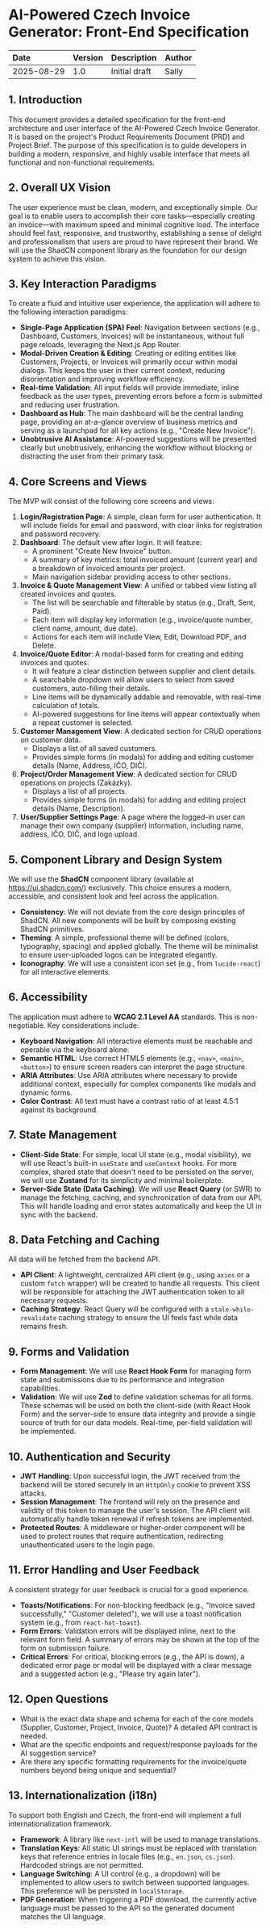 # AI-Powered Czech Invoice Generator: Front-End Specification

| Date       | Version | Description                | Author |
| :--------- | :------ | :------------------------- | :----- |
| 2025-08-29 | 1.0     | Initial draft              | Sally  |

## 1. Introduction

This document provides a detailed specification for the front-end architecture and user interface of the AI-Powered Czech Invoice Generator. It is based on the project's Product Requirements Document (PRD) and Project Brief. The purpose of this specification is to guide developers in building a modern, responsive, and highly usable interface that meets all functional and non-functional requirements.

## 2. Overall UX Vision

The user experience must be clean, modern, and exceptionally simple. Our goal is to enable users to accomplish their core tasks—especially creating an invoice—with maximum speed and minimal cognitive load. The interface should feel fast, responsive, and trustworthy, establishing a sense of delight and professionalism that users are proud to have represent their brand. We will use the ShadCN component library as the foundation for our design system to achieve this vision.

## 3. Key Interaction Paradigms

To create a fluid and intuitive user experience, the application will adhere to the following interaction paradigms:

*   **Single-Page Application (SPA) Feel**: Navigation between sections (e.g., Dashboard, Customers, Invoices) will be instantaneous, without full page reloads, leveraging the Next.js App Router.
*   **Modal-Driven Creation & Editing**: Creating or editing entities like Customers, Projects, or Invoices will primarily occur within modal dialogs. This keeps the user in their current context, reducing disorientation and improving workflow efficiency.
*   **Real-time Validation**: All input fields will provide immediate, inline feedback as the user types, preventing errors before a form is submitted and reducing user frustration.
*   **Dashboard as Hub**: The main dashboard will be the central landing page, providing an at-a-glance overview of business metrics and serving as a launchpad for all key actions (e.g., "Create New Invoice").
*   **Unobtrusive AI Assistance**: AI-powered suggestions will be presented clearly but unobtrusively, enhancing the workflow without blocking or distracting the user from their primary task.

## 4. Core Screens and Views

The MVP will consist of the following core screens and views:

1.  **Login/Registration Page**: A simple, clean form for user authentication. It will include fields for email and password, with clear links for registration and password recovery.
2.  **Dashboard**: The default view after login. It will feature:
    *   A prominent "Create New Invoice" button.
    *   A summary of key metrics: total invoiced amount (current year) and a breakdown of invoiced amounts per project.
    *   Main navigation sidebar providing access to other sections.
3.  **Invoice & Quote Management View**: A unified or tabbed view listing all created invoices and quotes.
    *   The list will be searchable and filterable by status (e.g., Draft, Sent, Paid).
    *   Each item will display key information (e.g., invoice/quote number, client name, amount, due date).
    *   Actions for each item will include View, Edit, Download PDF, and Delete.
4.  **Invoice/Quote Editor**: A modal-based form for creating and editing invoices and quotes.
    *   It will feature a clear distinction between supplier and client details.
    *   A searchable dropdown will allow users to select from saved customers, auto-filling their details.
    *   Line items will be dynamically addable and removable, with real-time calculation of totals.
    *   AI-powered suggestions for line items will appear contextually when a repeat customer is selected.
5.  **Customer Management View**: A dedicated section for CRUD operations on customer data.
    *   Displays a list of all saved customers.
    *   Provides simple forms (in modals) for adding and editing customer details (Name, Address, IČO, DIČ).
6.  **Project/Order Management View**: A dedicated section for CRUD operations on projects (Zakázky).
    *   Displays a list of all projects.
    *   Provides simple forms (in modals) for adding and editing project details (Name, Description).
7.  **User/Supplier Settings Page**: A page where the logged-in user can manage their own company (supplier) information, including name, address, IČO, DIČ, and logo upload.

## 5. Component Library and Design System

We will use the **ShadCN** component library (available at https://ui.shadcn.com/) exclusively. This choice ensures a modern, accessible, and consistent look and feel across the application.

*   **Consistency**: We will not deviate from the core design principles of ShadCN. All new components will be built by composing existing ShadCN primitives.
*   **Theming**: A simple, professional theme will be defined (colors, typography, spacing) and applied globally. The theme will be minimalist to ensure user-uploaded logos can be integrated elegantly.
*   **Iconography**: We will use a consistent icon set (e.g., from `lucide-react`) for all interactive elements.

## 6. Accessibility

The application must adhere to **WCAG 2.1 Level AA** standards. This is non-negotiable. Key considerations include:

*   **Keyboard Navigation**: All interactive elements must be reachable and operable via the keyboard alone.
*   **Semantic HTML**: Use correct HTML5 elements (e.g., `<nav>`, `<main>`, `<button>`) to ensure screen readers can interpret the page structure.
*   **ARIA Attributes**: Use ARIA attributes where necessary to provide additional context, especially for complex components like modals and dynamic forms.
*   **Color Contrast**: All text must have a contrast ratio of at least 4.5:1 against its background.

## 7. State Management

*   **Client-Side State**: For simple, local UI state (e.g., modal visibility), we will use React's built-in `useState` and `useContext` hooks. For more complex, shared state that doesn't need to be persisted on the server, we will use **Zustand** for its simplicity and minimal boilerplate.
*   **Server-Side State (Data Caching)**: We will use **React Query** (or SWR) to manage the fetching, caching, and synchronization of data from our API. This will handle loading and error states automatically and keep the UI in sync with the backend.

## 8. Data Fetching and Caching

All data will be fetched from the backend API.

*   **API Client**: A lightweight, centralized API client (e.g., using `axios` or a custom `fetch` wrapper) will be created to handle all requests. This client will be responsible for attaching the JWT authentication token to all necessary requests.
*   **Caching Strategy**: React Query will be configured with a `stale-while-revalidate` caching strategy to ensure the UI feels fast while data remains fresh.

## 9. Forms and Validation

*   **Form Management**: We will use **React Hook Form** for managing form state and submissions due to its performance and integration capabilities.
*   **Validation**: We will use **Zod** to define validation schemas for all forms. These schemas will be used on both the client-side (with React Hook Form) and the server-side to ensure data integrity and provide a single source of truth for our data models. Real-time, per-field validation will be implemented.

## 10. Authentication and Security

*   **JWT Handling**: Upon successful login, the JWT received from the backend will be stored securely in an `HttpOnly` cookie to prevent XSS attacks.
*   **Session Management**: The frontend will rely on the presence and validity of this token to manage the user's session. The API client will automatically handle token renewal if refresh tokens are implemented.
*   **Protected Routes**: A middleware or higher-order component will be used to protect routes that require authentication, redirecting unauthenticated users to the login page.

## 11. Error Handling and User Feedback

A consistent strategy for user feedback is crucial for a good experience.

*   **Toasts/Notifications**: For non-blocking feedback (e.g., "Invoice saved successfully," "Customer deleted"), we will use a toast notification system (e.g., from `react-hot-toast`).
*   **Form Errors**: Validation errors will be displayed inline, next to the relevant form field. A summary of errors may be shown at the top of the form on submission failure.
*   **Critical Errors**: For critical, blocking errors (e.g., the API is down), a dedicated error page or modal will be displayed with a clear message and a suggested action (e.g., "Please try again later").

## 12. Open Questions

*   What is the exact data shape and schema for each of the core models (Supplier, Customer, Project, Invoice, Quote)? A detailed API contract is needed.
*   What are the specific endpoints and request/response payloads for the AI suggestion service?
*   Are there any specific formatting requirements for the invoice/quote numbers beyond being unique and sequential?

## 13. Internationalization (i18n)

To support both English and Czech, the front-end will implement a full internationalization framework.

*   **Framework**: A library like `next-intl` will be used to manage translations.
*   **Translation Keys**: All static UI strings must be replaced with translation keys that reference entries in locale files (e.g., `en.json`, `cs.json`). Hardcoded strings are not permitted.
*   **Language Switching**: A UI control (e.g., a dropdown) will be implemented to allow users to switch between supported languages. This preference will be persisted in `localStorage`.
*   **PDF Generation**: When triggering a PDF download, the currently active language must be passed to the API so the generated document matches the UI language.
